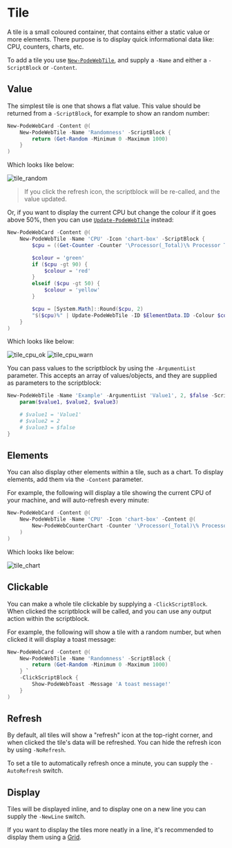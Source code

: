 # Tile

A tile is a small coloured container, that contains either a static value or more elements. There purpose is to display quick informational data like: CPU, counters, charts, etc.

To add a tile you use [`New-PodeWebTile`](../../../Functions/Elements/New-PodeWebTile), and supply a `-Name` and either a `-ScriptBlock` or `-Content`.

## Value

The simplest tile is one that shows a flat value. This value should be returned from a `-ScriptBlock`, for example to show an random number:

```powershell
New-PodeWebCard -Content @(
    New-PodeWebTile -Name 'Randomness' -ScriptBlock {
        return (Get-Random -Minimum 0 -Maximum 1000)
    }
)
```

Which looks like below:

![tile_random](../../../images/tile_random.png)

> If you click the refresh icon, the scriptblock will be re-called, and the value updated.

Or, if you want to display the current CPU but change the colour if it goes above 50%, then you can use [`Update-PodeWebTile`](../../../Functions/Outputs/Update-PodeWebTile) instead:

```powershell
New-PodeWebCard -Content @(
    New-PodeWebTile -Name 'CPU' -Icon 'chart-box' -ScriptBlock {
        $cpu = ((Get-Counter -Counter '\Processor(_Total)\% Processor Time' -SampleInterval 1 -MaxSamples 2).CounterSamples.CookedValue | Measure-Object -Average).Average

        $colour = 'green'
        if ($cpu -gt 90) {
            $colour = 'red'
        }
        elseif ($cpu -gt 50) {
            $colour = 'yellow'
        }

        $cpu = [System.Math]::Round($cpu, 2)
        "$($cpu)%" | Update-PodeWebTile -ID $ElementData.ID -Colour $colour
    }
)
```

Which looks like below:

![tile_cpu_ok](../../../images/tile_cpu_ok.png)
![tile_cpu_warn](../../../images/tile_cpu_warn.png)

You can pass values to the scriptblock by using the `-ArgumentList` parameter. This accepts an array of values/objects, and they are supplied as parameters to the scriptblock:

```powershell
New-PodeWebTile -Name 'Example' -ArgumentList 'Value1', 2, $false -ScriptBlock {
    param($value1, $value2, $value3)

    # $value1 = 'Value1'
    # $value2 = 2
    # $value3 = $false
}
```

## Elements

You can also display other elements within a tile, such as a chart. To display elements, add them via the `-Content` parameter.

For example, the following will display a tile showing the current CPU of your machine, and will auto-refresh every minute:

```powershell
New-PodeWebCard -Content @(
    New-PodeWebTile -Name 'CPU' -Icon 'chart-box' -Content @(
        New-PodeWebCounterChart -Counter '\Processor(_Total)\% Processor Time' -MaxItems 10
    )
)
```

Which looks like below:

![tile_chart](../../../images/tile_chart.png)

## Clickable

You can make a whole tile clickable by supplying a `-ClickScriptBlock`. When clicked the scriptblock will be called, and you can use any output action within the scriptblock.

For example, the following will show a tile with a random number, but when clicked it will display a toast message:

```powershell
New-PodeWebCard -Content @(
    New-PodeWebTile -Name 'Randomness' -ScriptBlock {
        return (Get-Random -Minimum 0 -Maximum 1000)
    } `
    -ClickScriptBlock {
        Show-PodeWebToast -Message 'A toast message!'
    }
)
```

## Refresh

By default, all tiles will show a "refresh" icon at the top-right corner, and when clicked the tile's data will be refreshed. You can hide the refresh icon by using `-NoRefresh`.

To set a tile to automatically refresh once a minute, you can supply the `-AutoRefresh` switch.

## Display

Tiles will be displayed inline, and to display one on a new line you can supply the `-NewLine` switch.

If you want to display the tiles more neatly in a line, it's recommended to display them using a [Grid](../../Layouts/Grid).

